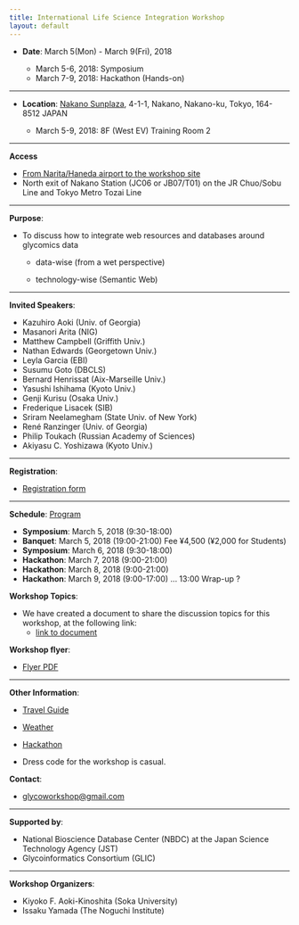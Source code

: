 ```yaml
---
title: International Life Science Integration Workshop
layout: default
---
```

  
* **Date**: 
March 5(Mon) - March 9(Fri), 2018

  * March 5-6, 2018: Symposium  
  * March 7-9, 2018: Hackathon (Hands-on)  
  
  
***
* **Location**: 
<a href="https://www.sunplaza.jp/en/" target="_blank">Nakano Sunplaza</a>, 4-1-1, Nakano, Nakano-ku, Tokyo, 164-8512  JAPAN

  * March 5-9, 2018: 8F (West EV) Training Room 2
  
***
**Access**

* <a href="https://www.sunplaza.jp/en/about/#access" target="_blank">From Narita/Haneda airport to the workshop site</a>
* North exit of Nakano Station (JC06 or JB07/T01) on the JR Chuo/Sobu Line and Tokyo Metro Tozai Line

***    
**Purpose**:

* To discuss how to integrate web resources and databases around glycomics data

  * data-wise (from a wet perspective)  

  * technology-wise (Semantic Web)  

***    

**Invited Speakers**:
  
*  Kazuhiro Aoki (Univ. of Georgia)
*  Masanori Arita (NIG)
*  Matthew Campbell (Griffith Univ.)
*  Nathan Edwards (Georgetown Univ.)
*  Leyla Garcia (EBI)
*  Susumu Goto (DBCLS)
*  Bernard Henrissat (Aix-Marseille Univ.)
*  Yasushi Ishihama (Kyoto Univ.)
*  Genji Kurisu (Osaka Univ.)
*  Frederique Lisacek (SIB)
*  Sriram Neelamegham (State Univ. of New York)
*  René Ranzinger (Univ. of Georgia)
*  Philip Toukach (Russian Academy of Sciences)
*  Akiyasu C. Yoshizawa (Kyoto Univ.)


***    

**Registration**:
 * <a href="https://docs.google.com/forms/d/1W0ydI7MjZS_d9HZ4lDEHxPOMMd7h0YPoL5v2HfX4Wio/" target="_blank">Registration form</a>

***
**Schedule**: 
 <a href="program" target="_blank">Program</a>
 * **Symposium**:  March 5, 2018 (9:30-18:00)
 * **Banquet**:  March 5, 2018 (19:00-21:00)  Fee  ¥4,500 (¥2,000 for Students)
 * **Symposium**:  March 6, 2018 (9:30-18:00)
 * **Hackathon**:  March 7, 2018 (9:00-21:00)
 * **Hackathon**:  March 8, 2018 (9:00-21:00)
 * **Hackathon**:  March 9, 2018 (9:00-17:00) ... 13:00 Wrap-up ?
 
**Workshop Topics**:
 * We have created a document to share the discussion topics for this workshop, at the following link:
    * <a href="https://docs.google.com/document/d/1tSzKGZi7un2UTMmdLJ6F4WkKZ6FJYFtaXAfZRtDXTUQ/edit" target="_blank">link to document</a>

**Workshop flyer**:
 * <a href="InternationalLifeScienceIntegrationWorkshop2018.pdf" target="_blank">Flyer PDF</a>
 
***
**Other Information**:
 * <a href="http://www.gotokyo.org/en/index.html" target="_blank">Travel Guide</a>
 
 * <a href="http://www.jma.go.jp/jma/indexe.html" target="_blank">Weather</a>
 
 *  <a href="https://en.m.wikipedia.org/wiki/Hackathon" target="_blank">Hackathon</a>
 
 * Dress code for the workshop is casual.
 
**Contact**:
 * glycoworkshop@gmail.com  

***
**Supported by**:
* National Bioscience Database Center (NBDC) at the Japan Science Technology Agency (JST)
* Glycoinformatics Consortium (GLIC)
  

***
**Workshop Organizers**:
* Kiyoko F. Aoki-Kinoshita (Soka University)
* Issaku Yamada (The Noguchi Institute)
